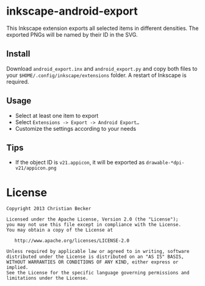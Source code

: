 inkscape-android-export
========

This Inkscape extension exports all selected items in different densities. The exported PNGs will be named by their ID in the SVG.

Install
--------

Download `android_export.inx` and `android_export.py` and copy both files to your `$HOME/.config/inkscape/extensions` folder. A restart of Inkscape is required.

Usage
--------

* Select at least one item to export
* Select `Extensions -> Export -> Android Export…`
* Customize the settings according to your needs

Tips
--------

* If the object ID is `v21.appicon`, it will be exported as `drawable-*dpi-v21/appicon.png`

License
========

    Copyright 2013 Christian Becker

    Licensed under the Apache License, Version 2.0 (the "License");
    you may not use this file except in compliance with the License.
    You may obtain a copy of the License at

       http://www.apache.org/licenses/LICENSE-2.0

    Unless required by applicable law or agreed to in writing, software
    distributed under the License is distributed on an "AS IS" BASIS,
    WITHOUT WARRANTIES OR CONDITIONS OF ANY KIND, either express or implied.
    See the License for the specific language governing permissions and
    limitations under the License.
